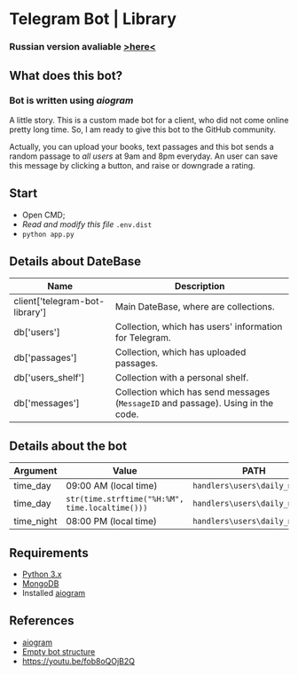 # Telegram Bot | Library
### Russian version avaliable [>here<](README.md)

## What does this bot?
### **Bot is written using _aiogram_**

A little story. This is a custom made bot for a client, who did not
come online pretty long time. So, I am ready to give this bot to the GitHub community.

Actually, you can upload your books, text passages and this bot sends a random
passage to _all users_ at 9am and 8pm everyday. An user can save this message by clicking a button,
and raise or downgrade a rating. 


## Start
- Open CMD;
- _Read and modify this file_ `.env.dist`
- `python app.py`

## Details about DateBase
| Name | Description |
| --- | --- |
| client['telegram-bot-library'] | Main DateBase, where are collections.
| db['users'] | Collection, which has users' information for Telegram.
| db['passages'] | Collection, which has uploaded passages.
| db['users_shelf'] | Collection with a personal shelf.
| db['messages'] | Collection which has send messages (`MessageID` and passage). Using in the code.

## Details about the bot
| Argument | Value | PATH |
| --- | --- | --- |
| time_day | 09:00 AM (local time) | `handlers\users\daily_msg.py`|
| time_day| `str(time.strftime("%H:%M", time.localtime()))` | `handlers\users\daily_msg.py`|
| time_night | 08:00 PM (local time) | `handlers\users\daily_msg.py`|


## Requirements
- [Python 3.x](https://www.python.org/)
- [MongoDB](https://www.mongodb.com/)
- Installed [aiogram](https://github.com/aiogram/aiogram)

## References
- [aiogram](https://github.com/aiogram/aiogram)
- [Empty bot structure](https://github.com/Latand/aiogram-bot-template)
- https://youtu.be/fob8oQOjB2Q